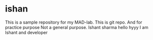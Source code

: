 # ishan
This is a sample repository for my MAD-lab.
This is git repo.
And for practice purpose
Not a general purpose.
Ishant sharma
hello
hyyy
I am Ishant and developer
